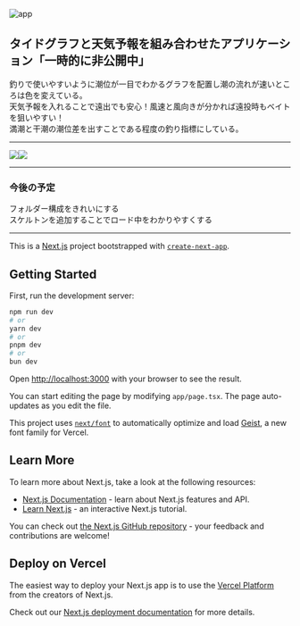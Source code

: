 ![app](https://github.com/user-attachments/assets/929f21ed-d146-4e78-ba93-24abd884693b)

## タイドグラフと天気予報を組み合わせたアプリケーション「一時的に非公開中」
釣りで使いやすいように潮位が一目でわかるグラフを配置し潮の流れが速いところは色を変えている。<br>
天気予報を入れることで遠出でも安心！風速と風向きが分かれば遠投時もベイトを狙いやすい！<br>
満潮と干潮の潮位差を出すことである程度の釣り指標にしている。<br>
<hr>

<img src="https://img.shields.io/badge/-TYPESCRIPT-000000.svg?logo=typescriptjs&style=for-the-badge"><img src="https://img.shields.io/badge/-NEXT.JS-000000.svg?logo=typescriptjs&style=for-the-badge">

<hr>

### 今後の予定
フォルダー構成をきれいにする<br>
スケルトンを追加することでロード中をわかりやすくする<br>

<hr>

This is a [Next.js](https://nextjs.org) project bootstrapped with [`create-next-app`](https://nextjs.org/docs/app/api-reference/cli/create-next-app).

## Getting Started

First, run the development server:

```bash
npm run dev
# or
yarn dev
# or
pnpm dev
# or
bun dev
```

Open [http://localhost:3000](http://localhost:3000) with your browser to see the result.

You can start editing the page by modifying `app/page.tsx`. The page auto-updates as you edit the file.

This project uses [`next/font`](https://nextjs.org/docs/app/building-your-application/optimizing/fonts) to automatically optimize and load [Geist](https://vercel.com/font), a new font family for Vercel.

## Learn More

To learn more about Next.js, take a look at the following resources:

- [Next.js Documentation](https://nextjs.org/docs) - learn about Next.js features and API.
- [Learn Next.js](https://nextjs.org/learn) - an interactive Next.js tutorial.

You can check out [the Next.js GitHub repository](https://github.com/vercel/next.js) - your feedback and contributions are welcome!

## Deploy on Vercel

The easiest way to deploy your Next.js app is to use the [Vercel Platform](https://vercel.com/new?utm_medium=default-template&filter=next.js&utm_source=create-next-app&utm_campaign=create-next-app-readme) from the creators of Next.js.

Check out our [Next.js deployment documentation](https://nextjs.org/docs/app/building-your-application/deploying) for more details.
